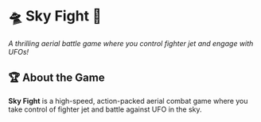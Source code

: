 # 🛸 **Sky Fight** 🚀

*A thrilling aerial battle game where you control fighter jet and engage with UFOs!*

## 🏆 **About the Game**

**Sky Fight** is a high-speed, action-packed aerial combat game where you take control of fighter jet and battle against UFO in the sky.
